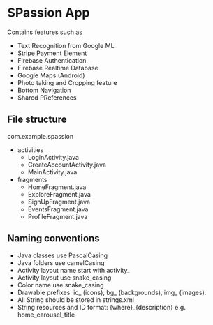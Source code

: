 # SPassion App
Contains features such as
- Text Recognition from Google ML
- Stripe Payment Element
- Firebase Authentication
- Firebase Realtime Database
- Google Maps (Android)
- Photo taking and Cropping feature
- Bottom Navigation
- Shared PReferences

## File structure
com.example.spassion
- activities
  - LoginActivity.java
  - CreateAccountActivity.java
  - MainActivity.java
- fragments
  - HomeFragment.java
  - ExploreFragment.java
  - SignUpFragment.java
  - EventsFragment.java
  - ProfileFragment.java 

## Naming conventions
- Java classes use PascalCasing
- Java folders use camelCasing
- Activity layout name start with activity_
- Activity layout use snake_casing
- Color name use snake_casing
- Drawable prefixes: ic_ (icons), bg_ (backgrounds), img_ (images).
- All String should be stored in strings.xml
- String resources and ID format: {where}_{description} e.g. home_carousel_title
